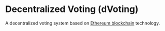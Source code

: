 # Decentralized Voting (dVoting)

A decentralized voting system based on [Ethereum blockchain](https://ethereum.org/dapps/) technology.

